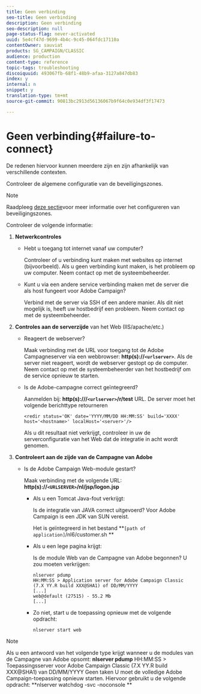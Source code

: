 ```yaml
---
title: Geen verbinding
seo-title: Geen verbinding
description: Geen verbinding
seo-description: null
page-status-flag: never-activated
uuid: 5e4cf47d-9699-4b4c-9c45-064fdc17110a
contentOwner: sauviat
products: SG_CAMPAIGN/CLASSIC
audience: production
content-type: reference
topic-tags: troubleshooting
discoiquuid: 493067fb-68f1-48b9-afaa-3127a847db83
index: y
internal: n
snippet: y
translation-type: tm+mt
source-git-commit: 90813bc2913d56136067b9f64c0e934df3f17473

---
```



# Geen verbinding{#failure-to-connect}

De redenen hiervoor kunnen meerdere zijn en zijn afhankelijk van verschillende contexten.

Controleer de algemene configuratie van de beveiligingszones.

>[!NOTE]
>
>Raadpleeg [deze sectie](../../installation/using/configuring-campaign-server.md#defining-security-zones)voor meer informatie over het configureren van beveiligingszones.

Controleer de volgende informatie:

1. **Netwerkcontroles**

   * Hebt u toegang tot internet vanaf uw computer?

      Controleer of u verbinding kunt maken met websites op internet (bijvoorbeeld). Als u geen verbinding kunt maken, is het probleem op uw computer. Neem contact op met de systeembeheerder.

   * Kunt u via een andere service verbinding maken met de server die als host fungeert voor Adobe Campaign?

      Verbind met de server via SSH of een andere manier. Als dit niet mogelijk is, heeft uw hostbedrijf een probleem. Neem contact op met de systeembeheerder.

1. **Controles aan de serverzijde** van het Web (IIS/apache/etc.)

   * Reageert de webserver?

      Maak verbinding met de URL voor toegang tot de Adobe Campagneserver via een webbrowser: **http(s)://`<urlserver>`**. Als de server niet reageert, wordt de webserver gestopt op de computer. Neem contact op met de systeembeheerder van het hostbedrijf om de service opnieuw te starten.

   * Is de Adobe-campagne correct geïntegreerd?

      Aanmelden bij: **http(s):///`<urlserver>`/r/test** URL. De server moet het volgende berichttype retourneren

      ```
      <redir status='OK' date='YYYY/MM/DD HH:MM:SS' build='XXXX' host='<hostname>' localHost='<server>'/>
      ```

      Als u dit resultaat niet verkrijgt, controleer in uw de serverconfiguratie van het Web dat de integratie in acht wordt genomen.

1. **Controleert aan de zijde van de Campagne van Adobe**

   * Is de Adobe Campaign Web-module gestart?

      Maak verbinding met de volgende URL: **http(s)://`<URLSERVER>`/nl/jsp/logon.jsp**

      * Als u een Tomcat Java-fout verkrijgt:

         Is de integratie van JAVA correct uitgevoerd? Voor Adobe Campaign is een JDK van SUN vereist.

         Het is geïntegreerd in het bestand **`[path of application]`/nl6/customer.sh **

      * Als u een lege pagina krijgt:

         Is de module Web van de Campagne van Adobe begonnen? U zou moeten verkrijgen:

         ```
         nlserver pdump
         HH:MM:SS > Application server for Adobe Campaign Classic (7.X YY.R build XXX@SHA1) of DD/MM/YYYY
         [...]
         web@default (27515) - 55.2 Mb
         [...]
         ```

      * Zo niet, start u de toepassing opnieuw met de volgende opdracht:

         ```
         nlserver start web
         ```
>[!NOTE]
>
>Als u een antwoord van het volgende type krijgt wanneer u de modules van de Campagne van Adobe opsomt: **nlserver pdump**
>HH:MM:SS > Toepassingsserver voor Adobe Campaign Classic (7.X YY.R build XXX@SHA1) van DD/MM/YYYY Geen taken U moet de volledige Adobe Campaign-toepassing opnieuw starten. Hiervoor gebruikt u de volgende opdracht: **nlserver watchdog -svc -noconsole **
